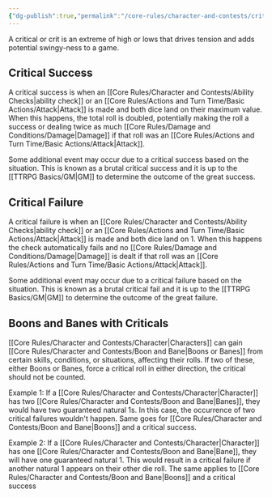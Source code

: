 ```yaml
---
{"dg-publish":true,"permalink":"/core-rules/character-and-contests/criticals/"}
---
```


A critical or crit is an extreme of high or lows that drives tension and adds potential swingy-ness to a game.

## Critical Success
A critical success is when an [[Core Rules/Character and Contests/Ability Checks\|ability check]] or an [[Core Rules/Actions and Turn Time/Basic Actions/Attack\|Attack]] is made and both dice land on their maximum value. When this happens, the total roll is doubled, potentially making the roll a success or dealing twice as much [[Core Rules/Damage and Conditions/Damage\|Damage]] if that roll was an [[Core Rules/Actions and Turn Time/Basic Actions/Attack\|Attack]].

Some additional event may occur due to a critical success based on the situation. This is known as a brutal critical success and it is up to the [[TTRPG Basics/GM\|GM]] to determine the outcome of the great success.


## Critical Failure
A critical failure is when an [[Core Rules/Character and Contests/Ability Checks\|ability check]] or an [[Core Rules/Actions and Turn Time/Basic Actions/Attack\|Attack]] is made and both dice land on 1. When this happens the check automatically fails and no [[Core Rules/Damage and Conditions/Damage\|Damage]] is dealt if that roll was an [[Core Rules/Actions and Turn Time/Basic Actions/Attack\|Attack]].

Some additional event may occur due to a critical failure based on the situation. This is known as a brutal critical fail and it is up to the [[TTRPG Basics/GM\|GM]] to determine the outcome of the great failure.

## Boons and Banes with Criticals
[[Core Rules/Character and Contests/Character\|Characters]] can gain [[Core Rules/Character and Contests/Boon and Bane\|Boons or Banes]] from certain skills, conditions, or situations, affecting their rolls. If two of these, either Boons or Banes, force a critical roll in either direction, the critical should not be counted. 

Example 1: If a [[Core Rules/Character and Contests/Character\|Character]] has two [[Core Rules/Character and Contests/Boon and Bane\|Banes]], they would have two guaranteed natural 1s. In this case, the occurrence of two critical failures wouldn't happen. Same goes for [[Core Rules/Character and Contests/Boon and Bane\|Boons]] and a critical success. 

Example 2: If a [[Core Rules/Character and Contests/Character\|Character]] has one [[Core Rules/Character and Contests/Boon and Bane\|Bane]], they will have one guaranteed natural 1. This would result in a critical failure if another natural 1 appears on their other die roll. The same applies to [[Core Rules/Character and Contests/Boon and Bane\|Boons]] and a critical success